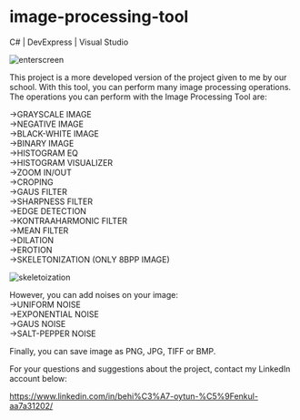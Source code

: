 # image-processing-tool
C# | DevExpress | Visual Studio

![enterscreen](https://user-images.githubusercontent.com/114110417/204656739-8108783c-c854-4fe0-aed3-b83a95f0930a.png)

This project is a more developed version of the project given to me by our school. With this tool, you can perform many image processing operations.
The operations you can perform with the Image Processing Tool are:  

->GRAYSCALE IMAGE  
->NEGATIVE IMAGE  
->BLACK-WHITE IMAGE  
->BINARY IMAGE  
->HISTOGRAM EQ  
->HISTOGRAM VISUALIZER  
->ZOOM IN/OUT  
->CROPING  
->GAUS FILTER  
->SHARPNESS FILTER  
->EDGE DETECTION  
->KONTRAAHARMONIC FILTER  
->MEAN FILTER  
->DILATION  
->EROTION  
->SKELETONIZATION (ONLY 8BPP IMAGE)  


![skeletoization](https://user-images.githubusercontent.com/114110417/204658747-7db1d2b6-da60-422d-a367-1149e2de9269.png)


However, you can add noises on your image:  
->UNIFORM NOISE  
->EXPONENTIAL NOISE  
->GAUS NOISE  
->SALT-PEPPER NOISE  


Finally, you can save image as PNG, JPG, TIFF or BMP.


For your questions and suggestions about the project, contact my LinkedIn account below:

https://www.linkedin.com/in/behi%C3%A7-oytun-%C5%9Fenkul-aa7a31202/
